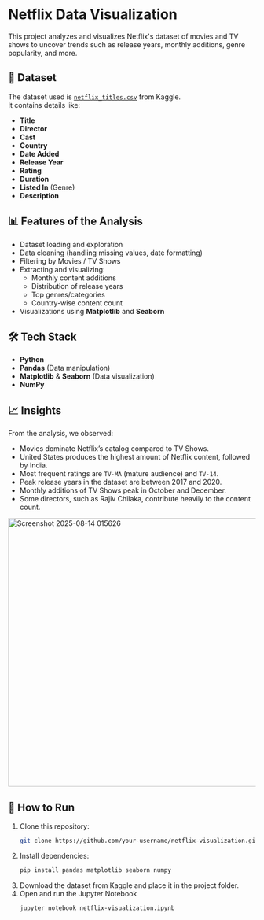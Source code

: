 # Netflix Data Visualization

This project analyzes and visualizes Netflix's dataset of movies and TV shows to uncover trends such as release years, monthly additions, genre popularity, and more.

## 📂 Dataset
The dataset used is [`netflix_titles.csv`](https://www.kaggle.com/datasets/shivamb/netflix-shows) from Kaggle.  
It contains details like:
- **Title**
- **Director**
- **Cast**
- **Country**
- **Date Added**
- **Release Year**
- **Rating**
- **Duration**
- **Listed In** (Genre)
- **Description**

## 📊 Features of the Analysis
- Dataset loading and exploration
- Data cleaning (handling missing values, date formatting)
- Filtering by Movies / TV Shows
- Extracting and visualizing:
  - Monthly content additions
  - Distribution of release years
  - Top genres/categories
  - Country-wise content count
- Visualizations using **Matplotlib** and **Seaborn**

## 🛠 Tech Stack
- **Python**
- **Pandas** (Data manipulation)
- **Matplotlib** & **Seaborn** (Data visualization)
- **NumPy**

## 📈 Insights
From the analysis, we observed:
- Movies dominate Netflix’s catalog compared to TV Shows.
- United States produces the highest amount of Netflix content, followed by India.
- Most frequent ratings are `TV-MA` (mature audience) and `TV-14`.
- Peak release years in the dataset are between 2017 and 2020.
- Monthly additions of TV Shows peak in October and December.
- Some directors, such as Rajiv Chilaka, contribute heavily to the content count.
<img width="903" height="546" alt="Screenshot 2025-08-14 015626" src="https://github.com/user-attachments/assets/b2241dec-8e81-41ad-b7b7-5da1415f4167" />



## 🚀 How to Run
1. Clone this repository:
   ```bash
   git clone https://github.com/your-username/netflix-visualization.git
2. Install dependencies:
   ```bash
   pip install pandas matplotlib seaborn numpy
3. Download the dataset from Kaggle and place it in the project folder.
4. Open and run the Jupyter Notebook
   ```bash
   jupyter notebook netflix-visualization.ipynb
